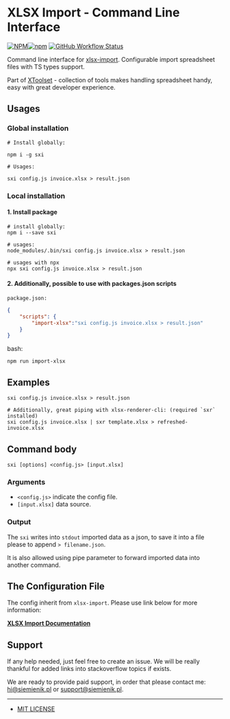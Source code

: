 # XLSX Import - Command Line Interface

[![NPM](https://img.shields.io/npm/l/sxi)![npm](https://img.shields.io/npm/v/sxi)](https://www.npmjs.com/package/sxi) [![GitHub Workflow Status](https://img.shields.io/github/workflow/status/siemienik/xtoolset/xlsx-import-cli)](https://github.com/Siemienik/xtoolset/actions)

Command line interface for [xlsx-import](../xlsx-import). Configurable import spreadsheet files with TS types support.

Part of [XToolset](https://github.com/siemienik/XToolset) - collection of tools makes handling spreadsheet handy, easy with great developer experience.

## Usages

### Global installation

```shell script
# Install globally:

npm i -g sxi

# Usages:

sxi config.js invoice.xlsx > result.json
```

### Local installation

#### 1. Install package

```shell script
# install globally:
npm i --save sxi

# usages:
node_modules/.bin/sxi config.js invoice.xlsx > result.json

# usages with npx
npx sxi config.js invoice.xlsx > result.json
```

#### 2. Additionally, possible to use with packages.json scripts

`package.json:`

```json
{
    "scripts": {
        "import-xlsx":"sxi config.js invoice.xlsx > result.json"
    }
}
```

bash:

```shell script
npm run import-xlsx
```

## Examples

```shell script
sxi config.js invoice.xlsx > result.json

# Additionally, great piping with xlsx-renderer-cli: (required `sxr` installed)
sxi config.js invoice.xlsx | sxr template.xlsx > refreshed-invoice.xlsx

```

## Command body

`sxi [options] <config.js> [input.xlsx]`

### Arguments

* `<config.js>` indicate  the config file.
* `[input.xlsx]` data source.

<!---
### Options

* `-o --output <output-file.json>` write output json into file.
--->

### Output

The `sxi` writes into `stdout` imported data as a json, to save it into a file please to append `> filename.json`.

<!---
Library allowing also save output into file by using option `-o --output <output-file.json>`
--->

It is also allowed using pipe parameter to forward imported data into another command.

## The Configuration File

The config inherit from `xlsx-import`. Please use link below for more information:

[**XLSX Import Documentation**](https://github.com/Siemienik/XToolset/tree/master/packages/xlsx-import#xlsx-import)

## Support

If any help needed, just feel free to create an issue. We will be really thankful for added links into stackoverflow topics if exists.

We are ready to provide paid support, in order that please contact me: [hi@siemienik.pl](mailto://hi@siemienik.pl) or [support@siemienik.pl](mailto://support@siemienik.pl).

---

* [MIT LICENSE](LICENSE)
